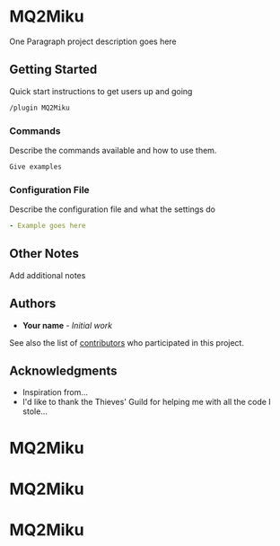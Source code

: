# MQ2Miku

One Paragraph project description goes here

## Getting Started

Quick start instructions to get users up and going

```txt
/plugin MQ2Miku
```

### Commands

Describe the commands available and how to use them.

```txt
Give examples
```

### Configuration File

Describe the configuration file and what the settings do

```yaml
- Example goes here
```

## Other Notes

Add additional notes

## Authors

* **Your name** - *Initial work*

See also the list of [contributors](https://github.com/your/project/contributors) who participated in this project.

## Acknowledgments

* Inspiration from...
* I'd like to thank the Thieves' Guild for helping me with all the code I stole...
# MQ2Miku
# MQ2Miku
# MQ2Miku
